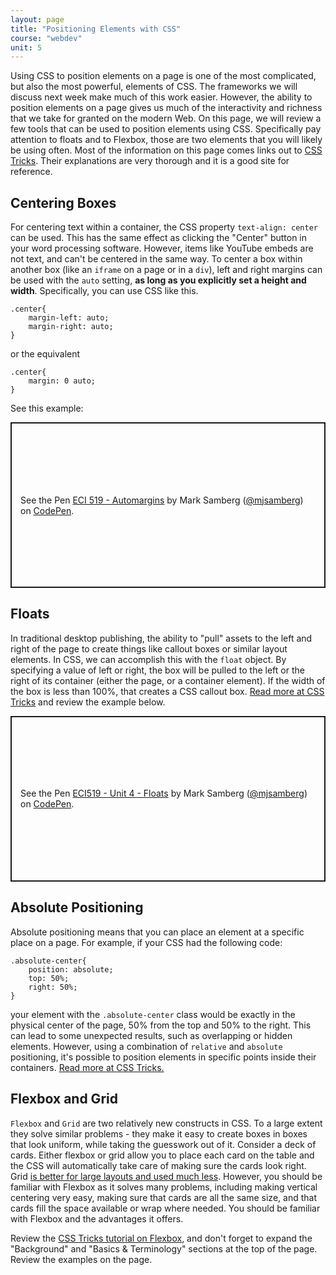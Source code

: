```yaml
---
layout: page
title: "Positioning Elements with CSS"
course: "webdev"
unit: 5
---
```


Using CSS to position elements on a page is one of the most complicated, but also the most powerful, elements of CSS. The frameworks we will discuss next week make much of this work easier. However, the ability to position elements on a page gives us much of the interactivity and richness that we take for granted on the modern Web. On this page, we will review a few tools that can be used to position elements using CSS. Specifically pay attention to floats and to Flexbox, those are two elements that you will likely be using often. Most of the information on this page comes links out to [CSS Tricks](https://css-tricks.com). Their explanations are very thorough and it is a good site for reference.

## Centering Boxes
For centering text within a container, the CSS property ```text-align: center``` can be used. This has the same effect as clicking the "Center" button in your word processing software. However, items like YouTube embeds are not text, and can't be centered in the same way. To center a box within another box (like an ```iframe``` on a page or in a ```div```), left and right margins can be used with the ```auto``` setting, **as long as you explicitly set a height and width**. Specifically, you can use CSS like this.

	.center{
		margin-left: auto;
		margin-right: auto;
	}

or the equivalent

	.center{
		margin: 0 auto;
	}

See this example:

<p class="codepen" data-height="265" data-theme-id="light" data-default-tab="result" data-user="mjsamberg" data-slug-hash="poNRKdW" style="height: 265px; box-sizing: border-box; display: flex; align-items: center; justify-content: center; border: 2px solid; margin: 1em 0; padding: 1em;" data-pen-title="ECI 519 - Automargins">
  <span>See the Pen <a href="https://codepen.io/mjsamberg/pen/poNRKdW">
  ECI 519 - Automargins</a> by Mark Samberg (<a href="https://codepen.io/mjsamberg">@mjsamberg</a>)
  on <a href="https://codepen.io">CodePen</a>.</span>
</p>

## Floats

In traditional desktop publishing, the ability to "pull" assets to the left and right of the page to create things like callout boxes or similar layout elements. In CSS, we can accomplish this with the ```float``` object. By specifying a value of left or right, the box will be pulled to the left or the right of its container (either the page, or a container element). If the width of the box is less than 100%, that creates a CSS callout box. [Read more at CSS Tricks](https://css-tricks.com/all-about-floats/) and review the example below.

<p class="codepen" data-height="265" data-theme-id="light" data-default-tab="result" data-user="mjsamberg" data-slug-hash="xxRgzwz" style="height: 265px; box-sizing: border-box; display: flex; align-items: center; justify-content: center; border: 2px solid; margin: 1em 0; padding: 1em;" data-pen-title="ECI519 - Unit 4 - Floats">
	  <span>See the Pen <a href="https://codepen.io/mjsamberg/pen/xxRgzwz">
	  ECI519 - Unit 4 - Floats</a> by Mark Samberg (<a href="https://codepen.io/mjsamberg">@mjsamberg</a>)
	  on <a href="https://codepen.io">CodePen</a>.</span>
	</p>

## Absolute Positioning

Absolute positioning means that you can place an element at a specific place on a page. For example, if your CSS had the following code:

	.absolute-center{
		position: absolute;
		top: 50%;
		right: 50%;
	}

your element with the ```.absolute-center``` class would be exactly in the physical center of the page, 50% from the top and 50% to the right. This can lead to some unexpected results, such as overlapping or hidden elements. However, using a combination of ```relative``` and ```absolute``` positioning, it's possible to position elements in specific points inside their containers. [Read more at CSS Tricks.](https://css-tricks.com/absolute-positioning-inside-relative-positioning/)

## Flexbox and Grid

```Flexbox``` and ```Grid``` are two relatively new constructs in CSS. To a large extent they solve similar problems - they make it easy to create boxes in boxes that look uniform, while taking the guesswork out of it. Consider a deck of cards. Either flexbox or grid allow you to place each card on the table and the CSS will automatically take care of making sure the cards look right. Grid [is better for large layouts and used much less](https://css-tricks.com/snippets/css/complete-guide-grid/). However, you should be familiar with Flexbox as it solves many problems, including making vertical centering very easy, making sure that cards are all the same size, and that cards fill the space available or wrap where needed. You should be familiar with Flexbox and the advantages it offers.

Review the [CSS Tricks tutorial on Flexbox](https://css-tricks.com/snippets/css/complete-guide-grid/), and don't forget to expand the "Background" and "Basics & Terminology" sections at the top of the page. Review the examples on the page.


<script async src="https://cpwebassets.codepen.io/assets/embed/ei.js"></script>